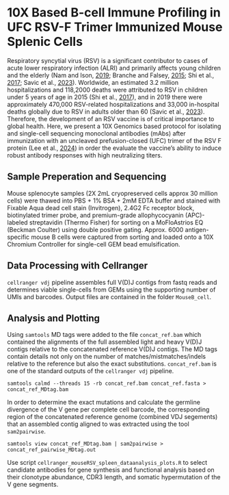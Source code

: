 # 10X Based B-cell Immune Profiling in UFC RSV-F Trimer Immunized Mouse Splenic Cells

Respiratory syncytial virus (RSV) is a significant contributor to cases of acute lower respiratory infection (ALRI) and primarily affects young children and the elderly (Nam and Ison, [2019](https://pubmed.ncbi.nlm.nih.gov/31506273/); Branche and Falsey, [2015](https://pubmed.ncbi.nlm.nih.gov/25851217/); Shi et al., [2017](https://www.thelancet.com/journals/lancet/article/PIIS0140-6736(22)00478-0/fulltext); Savic et al., [2023](https://pubmed.ncbi.nlm.nih.gov/36369772/)). Worldwide, an estimated 3.2 million hospitalizations and 118,2000 deaths were attributed to RSV in children under 5 years of age in 2015 (Shi et al., [2017](https://www.thelancet.com/journals/lancet/article/PIIS0140-6736(22)00478-0/fulltext)), and in 2019 there were approximately 470,000 RSV-related hospitalizations and 33,000 in-hospital deaths globally due to RSV in adults older than 60 (Savic et al., [2023](https://pubmed.ncbi.nlm.nih.gov/36369772/)). Therefore, the development of an RSV vaccine is of critical importance to global health. Here, we present a 10X Genomics based protocol for isolating and single-cell sequencing monoclonal antibodies (mAbs) after immunization with an uncleaved prefusion-closed (UFC) trimer of the RSV F protein (Lee et al., [2024](https://pubmed.ncbi.nlm.nih.gov/38496645/)) in order the evaluate the vaccine’s ability to induce robust antibody responses with high neutralizing titers. 

## Sample Preperation and Sequencing 

Mouse splenocyte samples (2X 2mL cryopreserved cells approx 30 million cells) were thawed into PBS + 1% BSA + 2mM EDTA buffer and stained with Fixable Aqua dead cell stain (Invitrogen), 2.4G2 Fc receptor block, biotinylated trimer probe, and premium-grade allophycocyanin (APC)-labeled streptavidin (Thermo Fisher) for sorting on a MoFloAstrios EQ (Beckman Coulter) using double positive gating. Approx. 6000 antigen-specific mouse B cells were captured from sorting and loaded onto a 10X Chromium Controller for single-cell GEM bead emulsification. 

## Data Processing with Cellranger

`cellranger vdj` pipeline assembles full V(D)J contigs from fastq reads and determines viable single-cells from GEMs using the supporting number of UMIs and barcodes. Output files are contained in the folder `MouseB_cell`.

## Analysis and Plotting

Using `samtools` MD tags were added to the file `concat_ref.bam` which contained the alignments of the full assembled light and heavy V(D)J contigs relative to the concatenated reference V(D)J contigs. The MD tags contain details not only on the number of matches/mistmatches/indels relative to the reference but also the exact substitutions. `concat_ref.bam` is one of the standard outputs of the `cellranger vdj` pipeline. <br />

`samtools calmd --threads 15 -rb concat_ref.bam concat_ref.fasta > concat_ref_MDtag.bam` <br />

In order to determine the exact mutations and calculate the germline divergence of the V gene per complete cell barcode, the corresponding region of the concatenated reference genome (combined VDJ segements) that an assembled contig aligned to was extracted using the tool `sam2pairwise`. <br />

`samtools view concat_ref_MDtag.bam | sam2pairwise > concat_ref_pairwise_MDtag.out` <br />

Use script `cellranger_mouseRSV_spleen_dataanalysis_plots.R` to select candidate antibodies for gene synthesis and functional analysis based on their clonotype abundance, CDR3 length, and somatic hypermutation of the V gene segments.
